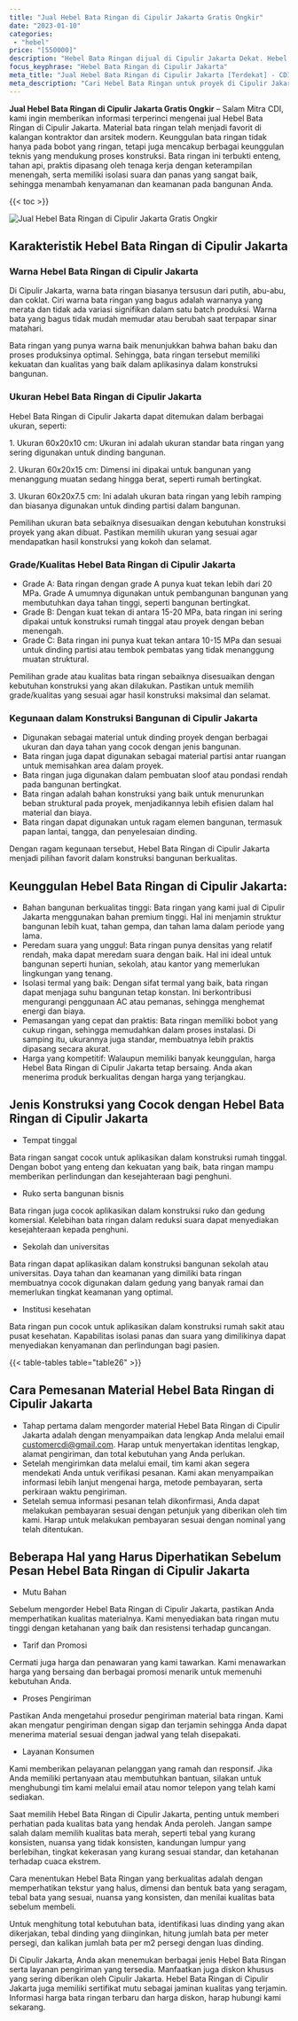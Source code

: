 ```yaml
---
title: "Jual Hebel Bata Ringan di Cipulir Jakarta Gratis Ongkir"
date: "2023-01-10"
categories:
 - "hebel"
price: "[550000]"
description: "Hebel Bata Ringan dijual di Cipulir Jakarta Dekat. Hebel Bata Ringan ini sering dipakai dalam proyek pembangunan sebagai bahan bangunan yang kuat dan awet. Kontak kami untuk mendapatkan informasi lebih lanjut."
focus_keyphrase: "Hebel Bata Ringan di Cipulir Jakarta"
meta_title: "Jual Hebel Bata Ringan di Cipulir Jakarta [Terdekat] - CDI"
meta_description: "Cari Hebel Bata Ringan untuk proyek di Cipulir Jakarta? Kami memiliki Hebel Bata Ringan berkualitas untuk material dinding. Raih penawaran terbaik sekarang."
---
```


**Jual Hebel Bata Ringan di Cipulir Jakarta Gratis Ongkir** – Salam Mitra CDI, kami ingin memberikan informasi terperinci mengenai jual Hebel Bata Ringan di Cipulir Jakarta. Material bata ringan telah menjadi favorit di kalangan kontraktor dan arsitek modern. Keunggulan bata ringan tidak hanya pada bobot yang ringan, tetapi juga mencakup berbagai keunggulan teknis yang mendukung proses konstruksi. Bata ringan ini terbukti enteng, tahan api, praktis dipasang oleh tenaga kerja dengan keterampilan menengah, serta memiliki isolasi suara dan panas yang sangat baik, sehingga menambah kenyamanan dan keamanan pada bangunan Anda.

{{< toc >}}

![Jual Hebel Bata Ringan di Cipulir Jakarta Gratis Ongkir](/images/hebel/hebel-bataringan-09.jpg)

## Karakteristik Hebel Bata Ringan di Cipulir Jakarta

### Warna Hebel Bata Ringan di Cipulir Jakarta

Di Cipulir Jakarta, warna bata ringan biasanya tersusun dari putih, abu-abu, dan coklat. Ciri warna bata ringan yang bagus adalah warnanya yang merata dan tidak ada variasi signifikan dalam satu batch produksi. Warna bata yang bagus tidak mudah memudar atau berubah saat terpapar sinar matahari.

Bata ringan yang punya warna baik menunjukkan bahwa bahan baku dan proses produksinya optimal. Sehingga, bata ringan tersebut memiliki kekuatan dan kualitas yang baik dalam aplikasinya dalam konstruksi bangunan.

### Ukuran Hebel Bata Ringan di Cipulir Jakarta

Hebel Bata Ringan di Cipulir Jakarta dapat ditemukan dalam berbagai ukuran, seperti:

1\. Ukuran 60x20x10 cm: Ukuran ini adalah ukuran standar bata ringan yang sering digunakan untuk dinding bangunan.

2\. Ukuran 60x20x15 cm: Dimensi ini dipakai untuk bangunan yang menanggung muatan sedang hingga berat, seperti rumah bertingkat.

3\. Ukuran 60x20x7.5 cm: Ini adalah ukuran bata ringan yang lebih ramping dan biasanya digunakan untuk dinding partisi dalam bangunan.

Pemilihan ukuran bata sebaiknya disesuaikan dengan kebutuhan konstruksi proyek yang akan dibuat. Pastikan memilih ukuran yang sesuai agar mendapatkan hasil konstruksi yang kokoh dan selamat.

### Grade/Kualitas Hebel Bata Ringan di Cipulir Jakarta

*   Grade A: Bata ringan dengan grade A punya kuat tekan lebih dari 20 MPa. Grade A umumnya digunakan untuk pembangunan bangunan yang membutuhkan daya tahan tinggi, seperti bangunan bertingkat.
*   Grade B: Dengan kuat tekan di antara 15-20 MPa, bata ringan ini sering dipakai untuk konstruksi rumah tinggal atau proyek dengan beban menengah.
*   Grade C: Bata ringan ini punya kuat tekan antara 10-15 MPa dan sesuai untuk dinding partisi atau tembok pembatas yang tidak menanggung muatan struktural.

Pemilihan grade atau kualitas bata ringan sebaiknya disesuaikan dengan kebutuhan konstruksi yang akan dilakukan. Pastikan untuk memilih grade/kualitas yang sesuai agar hasil konstruksi maksimal dan selamat.

### Kegunaan dalam Konstruksi Bangunan di Cipulir Jakarta

*   Digunakan sebagai material untuk dinding proyek dengan berbagai ukuran dan daya tahan yang cocok dengan jenis bangunan.
*   Bata ringan juga dapat digunakan sebagai material partisi antar ruangan untuk memisahkan area dalam proyek.
*   Bata ringan juga digunakan dalam pembuatan sloof atau pondasi rendah pada bangunan bertingkat.
*   Bata ringan adalah bahan konstruksi yang baik untuk menurunkan beban struktural pada proyek, menjadikannya lebih efisien dalam hal material dan biaya.
*   Bata ringan dapat digunakan untuk ragam elemen bangunan, termasuk papan lantai, tangga, dan penyelesaian dinding.

Dengan ragam kegunaan tersebut, Hebel Bata Ringan di Cipulir Jakarta menjadi pilihan favorit dalam konstruksi bangunan berkualitas.

## Keunggulan Hebel Bata Ringan di Cipulir Jakarta:

*   Bahan bangunan berkualitas tinggi: Bata ringan yang kami jual di Cipulir Jakarta menggunakan bahan premium tinggi. Hal ini menjamin struktur bangunan lebih kuat, tahan gempa, dan tahan lama dalam periode yang lama.
*   Peredam suara yang unggul: Bata ringan punya densitas yang relatif rendah, maka dapat meredam suara dengan baik. Hal ini ideal untuk bangunan seperti hunian, sekolah, atau kantor yang memerlukan lingkungan yang tenang.
*   Isolasi termal yang baik: Dengan sifat termal yang baik, bata ringan dapat menjaga suhu bangunan tetap konstan. Ini berkontribusi mengurangi penggunaan AC atau pemanas, sehingga menghemat energi dan biaya.
*   Pemasangan yang cepat dan praktis: Bata ringan memiliki bobot yang cukup ringan, sehingga memudahkan dalam proses instalasi. Di samping itu, ukurannya juga standar, membuatnya lebih praktis dipasang secara akurat.
*   Harga yang kompetitif: Walaupun memiliki banyak keunggulan, harga Hebel Bata Ringan di Cipulir Jakarta tetap bersaing. Anda akan menerima produk berkualitas dengan harga yang terjangkau.

## Jenis Konstruksi yang Cocok dengan Hebel Bata Ringan di Cipulir Jakarta

*   Tempat tinggal

Bata ringan sangat cocok untuk aplikasikan dalam konstruksi rumah tinggal. Dengan bobot yang enteng dan kekuatan yang baik, bata ringan mampu memberikan perlindungan dan kesejahteraan bagi penghuni.
*   Ruko serta bangunan bisnis

Bata ringan juga cocok aplikasikan dalam konstruksi ruko dan gedung komersial. Kelebihan bata ringan dalam reduksi suara dapat menyediakan kesejahteraan kepada penghuni.
*   Sekolah dan universitas

Bata ringan dapat aplikasikan dalam konstruksi bangunan sekolah atau universitas. Daya tahan dan keamanan yang dimiliki bata ringan membuatnya cocok digunakan dalam gedung yang banyak ramai dan memerlukan tingkat keamanan yang optimal.
*   Institusi kesehatan

Bata ringan pun cocok untuk aplikasikan dalam konstruksi rumah sakit atau pusat kesehatan. Kapabilitas isolasi panas dan suara yang dimilikinya dapat menyediakan kenyamanan dan perlindungan bagi pasien.

{{< table-tables table="table26" >}}

## Cara Pemesanan Material Hebel Bata Ringan di Cipulir Jakarta

*   Tahap pertama dalam mengorder material Hebel Bata Ringan di Cipulir Jakarta adalah dengan menyampaikan data lengkap Anda melalui email customercdi@gmail.com. Harap untuk menyertakan identitas lengkap, alamat pengiriman, dan total kebutuhan yang Anda perlukan.
*   Setelah mengirimkan data melalui email, tim kami akan segera mendekati Anda untuk verifikasi pesanan. Kami akan menyampaikan informasi lebih lanjut mengenai harga, metode pembayaran, serta perkiraan waktu pengiriman.
*   Setelah semua informasi pesanan telah dikonfirmasi, Anda dapat melakukan pembayaran sesuai dengan petunjuk yang diberikan oleh tim kami. Harap untuk melakukan pembayaran sesuai dengan nominal yang telah ditentukan.

## Beberapa Hal yang Harus Diperhatikan Sebelum Pesan Hebel Bata Ringan di Cipulir Jakarta

*   Mutu Bahan

Sebelum mengorder Hebel Bata Ringan di Cipulir Jakarta, pastikan Anda memperhatikan kualitas materialnya. Kami menyediakan bata ringan mutu tinggi dengan ketahanan yang baik dan resistensi terhadap guncangan.
*   Tarif dan Promosi

Cermati juga harga dan penawaran yang kami tawarkan. Kami menawarkan harga yang bersaing dan berbagai promosi menarik untuk memenuhi kebutuhan Anda.
*   Proses Pengiriman

Pastikan Anda mengetahui prosedur pengiriman material bata ringan. Kami akan mengatur pengiriman dengan sigap dan terjamin sehingga Anda dapat menerima material sesuai dengan jadwal yang telah disepakati.
*   Layanan Konsumen

Kami memberikan pelayanan pelanggan yang ramah dan responsif. Jika Anda memiliki pertanyaan atau membutuhkan bantuan, silakan untuk menghubungi tim kami melalui email atau nomor telepon yang telah kami sediakan.

Saat memilih Hebel Bata Ringan di Cipulir Jakarta, penting untuk memberi perhatian pada kualitas bata yang hendak Anda peroleh. Jangan sampe salah dalam memilih kualitas bata merah, seperti tebal yang kurang konsisten, nuansa yang tidak konsisten, kandungan lumpur yang berlebihan, tingkat kekerasan yang kurang sesuai standar, dan ketahanan terhadap cuaca ekstrem.

Cara menentukan Hebel Bata Ringan yang berkualitas adalah dengan memperhatikan tekstur yang halus, dimensi dan bentuk bata yang seragam, tebal bata yang sesuai, nuansa yang konsisten, dan menilai kualitas bata sebelum membeli.

Untuk menghitung total kebutuhan bata, identifikasi luas dinding yang akan dikerjakan, tebal dinding yang diinginkan, hitung jumlah bata per meter persegi, dan kalikan jumlah bata per m2 persegi dengan luas dinding.

Di Cipulir Jakarta, Anda akan menemukan berbagai jenis Hebel Bata Ringan serta layanan pengiriman yang tersedia. Manfaatkan juga diskon khusus yang sering diberikan oleh Cipulir Jakarta. Hebel Bata Ringan di Cipulir Jakarta juga memiliki sertifikat mutu sebagai jaminan kualitas yang terjamin. Informasi harga bata ringan terbaru dan harga diskon, harap hubungi kami sekarang.